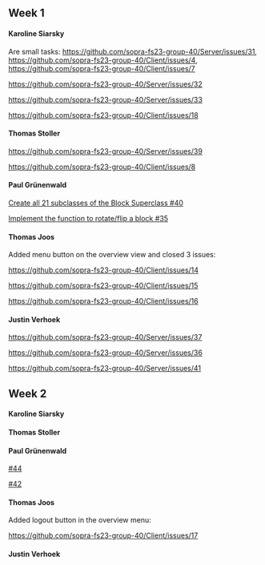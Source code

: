 
## Week 1

#### Karoline Siarsky

Are small tasks: https://github.com/sopra-fs23-group-40/Server/issues/31, https://github.com/sopra-fs23-group-40/Client/issues/4, https://github.com/sopra-fs23-group-40/Client/issues/7

https://github.com/sopra-fs23-group-40/Server/issues/32

https://github.com/sopra-fs23-group-40/Server/issues/33

https://github.com/sopra-fs23-group-40/Client/issues/18

#### Thomas Stoller 

https://github.com/sopra-fs23-group-40/Server/issues/39

https://github.com/sopra-fs23-group-40/Client/issues/8

#### Paul Grünenwald

[Create all 21 subclasses of the Block Superclass #40](https://github.com/sopra-fs23-group-40/Server/issues/40)

[Implement the function to rotate/flip a block #35](https://github.com/sopra-fs23-group-40/Server/issues/35)

#### Thomas Joos

Added menu button on the overview view and closed 3 issues:

https://github.com/sopra-fs23-group-40/Client/issues/14

https://github.com/sopra-fs23-group-40/Client/issues/15

https://github.com/sopra-fs23-group-40/Client/issues/16

#### Justin Verhoek

https://github.com/sopra-fs23-group-40/Server/issues/37

https://github.com/sopra-fs23-group-40/Server/issues/36

https://github.com/sopra-fs23-group-40/Server/issues/41

## Week 2

#### Karoline Siarsky

#### Thomas Stoller 

#### Paul Grünenwald

[#44](https://github.com/sopra-fs23-group-40/Server/issues/44)

[#42](https://github.com/sopra-fs23-group-40/Server/issues/42)


#### Thomas Joos

Added logout button in the overview menu:

https://github.com/sopra-fs23-group-40/Client/issues/17

#### Justin Verhoek
